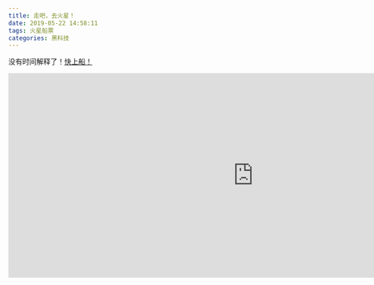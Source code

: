 ```yaml
---
title: 走吧，去火星！
date: 2019-05-22 14:58:11
tags: 火星船票
categories: 黑科技
---
```


没有时间解释了！[快上船！](https://go.nasa.gov/Mars2020Pass)


<iframe width="980" height="410" src="https://mars.nasa.gov/layout/embed/send-your-name/mars2020/certificate/?cn=781873778280" frameborder="0"></iframe>

